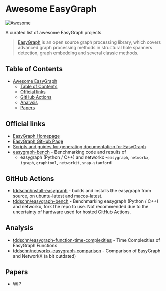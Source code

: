 # Awesome EasyGraph  
[![Awesome][awesome-badge]](awesome-repo)


A curated list of awesome EasyGraph projects.

> [EasyGraph][eg] is an open source graph processing library, which covers advanced graph processing methods in structural hole spanners detection, graph embedding and several classic methods.

## Table of Contents

- [Awesome EasyGraph](#awesome-easygraph)
  - [Table of Contents](#table-of-contents)
  - [Official links](#official-links)
  - [GitHub Actions](#github-actions)
  - [Analysis](#analysis)
  - [Papers](#papers)

## Official links

- [EasyGraph Homepage][eg]
- [EasyGraph GitHub Page][eg-github]
- [Scripts and guides for generating documentation for EasyGraph][eg-doc-source]
- [easygraph-bench][eg-bench] - Benchmarking code and results of 
  - easygraph (Python / C++) and networkx
  -`easygraph`, `networkx`, `igraph`, `graphtool`, `networkit`, `snap-stanford` 
  
## GitHub Actions
- [tddschn/install-easygraph](https://github.com/marketplace/actions/install-easygraph) - builds and installs the easygraph from source, on ubuntu-latest and macos-latest.
- [tddschn/easygraph-bench][eg-bench-actions] - Benchmarking easygraph (Python / C++) and networkx, fork the repo to use. Not recommended due to the uncertainty of hardware used for hosted GitHub Actions.

## Analysis
- [tddschn/easygraph-function-time-complexities][eg-time-complexity] - Time Complexities of EasyGraph Functions
- [tddschn/networkx-easygraph-comparison][eg-nx-comparison] - Comparison of EasyGraph and NetworkX (a bit outdated)

## Papers
- WIP

[eg]: https://easy-graph.github.io/
[eg-github]: https://github.com/easy-graph/Easy-Graph
[eg-bench]: https://github.com/tddschn/easygraph-bench
[eg-doc-source]: https://github.com/tddschn/easygraph-doc-source
[eg-bench-actions]: https://github.com/tddschn/easygraph-bench-actions
[awesome-badge]: https://cdn.rawgit.com/sindresorhus/awesome/d7305f38d29fed78fa85652e3a63e154dd8e8829/media/badge.svg
[awesome-repo]: https://github.com/sindresorhus/awesome
[eg-time-complexity]: https://github.com/tddschn/easygraph-function-time-complexities
[eg-nx-comparison]: https://github.com/tddschn/networkx-easygraph-comparison